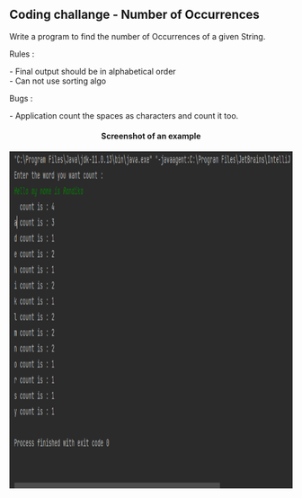 <h2>Coding challange - Number of Occurrences </h2>

<P> Write a program to find the number of Occurrences of a given String.</P>

 Rules : 
 <p>
   - Final output should be in alphabetical order  <br>
   - Can not use sorting algo<br>
 </p>
 Bugs :
<p>
   - Application count the spaces as characters and count it too.<br>
</p>

<h4 align="center">Screenshot of an example</h4>
<!-- image -->
<img src="https://github.com/Randika97/Krish-training/blob/dev1/cch_number-of-occurrence/Screenshots/Screenshot%202022-03-07%20185907.png" alt="Screenshots" height="600" width="900">
 
